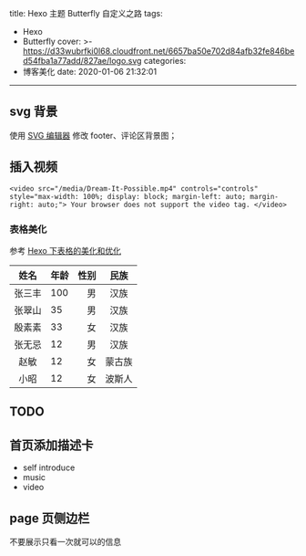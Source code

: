 title: Hexo 主题 Butterfly 自定义之路
tags:
  - Hexo
  - Butterfly
cover: >-
  https://d33wubrfki0l68.cloudfront.net/6657ba50e702d84afb32fe846bed54fba1a77add/827ae/logo.svg
categories:
  - 博客美化
date: 2020-01-06 21:32:01
---
## svg 背景

使用 [SVG 编辑器](https://c.runoob.com/more/svgeditor/) 修改 footer、评论区背景图；

## 插入视频
```plain
<video src="/media/Dream-It-Possible.mp4" controls="controls" style="max-width: 100%; display: block; margin-left: auto; margin-right: auto;"> Your browser does not support the video tag. </video>
```
### 表格美化

参考 [Hexo 下表格的美化和优化](https://hexo.imydl.tech/archives/6742.html)

|姓名|年龄|性别|民族|
|:---:|:---|---:|:---:|
|张三丰|100|男|汉族|
|张翠山|35|男|汉族|
|殷素素|33|女|汉族|
|张无忌|12|男|汉族|
|赵敏|12|女|蒙古族|
|小昭|12|女|波斯人|

## TODO

## 首页添加描述卡

- self introduce
- music
- video

## page 页侧边栏

不要展示只看一次就可以的信息

